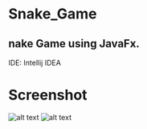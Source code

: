 # Snake_Game
## nake Game using JavaFx.
IDE: Intellij IDEA

# Screenshot
![alt text](https://raw.githubusercontent.com/mahmoudhamwi/Snake/main/Snake/src/img/snake_thumb.png)
![alt text](https://raw.githubusercontent.com/mahmoudhamwi/Snake/main/Snake/src/img/snake_game_over_thumb.png)
